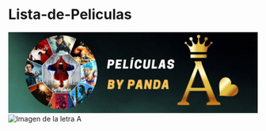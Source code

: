 # Lista-de-Peliculas

<img src="https://github.com/by-Panda/Lista-de-Peliculas/blob/main/IMG/Letra%20A.jpg" alt="Imagen de la letra A">

<img src="https://telegra.ph/file/de8183d986c5b8f86b7a7.jpg" alt="Imagen de la letra A">

